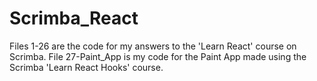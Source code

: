 # Scrimba_React
Files 1-26 are the code for my answers to the 'Learn React' course on Scrimba. File 27-Paint_App is my code for the Paint App made using the Scrimba 'Learn React Hooks' course.
